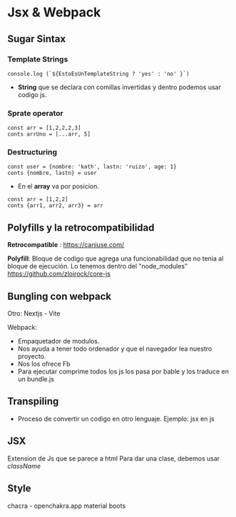 # Jsx & Webpack

## Sugar Sintax

### Template Strings 
 ```
 console.log (`${EstoEsUnTemplateString ? 'yes' : 'no' }`)
 ```
 - **String** que se declara con comillas invertidas y dentro  podemos usar codigo js.

 ### Sprate operator
 ```
 const arr = [1,2,2,2,3]
 conts arrUno = [...arr, 5]
 ```

 ### Destructuring
 ```
 const user = {nombre: 'kath', lastn: 'ruizo', age: 1}
 conts {nombre, lastn} = user
 ```
 - En el **array** va por posicion.
 ```
 const arr = [1,2,2]
 conts {arr1, arr2, arr3} = arr
 ```



 ## Polyfills y la retrocompatibilidad
 **Retrocompatible** : 
 https://caniuse.com/

 **Polyfill**: Bloque de codigo que agrega una funcionabilidad que no tenia al bloque de ejecución. Lo tenemos dentro del "node_modules" 
 https://github.com/zloirock/core-js

 ## Bungling con webpack
 Otro: Nextjs - Vite

 Webpack: 
 - Empaquetador de modulos. 
 - Nos ayuda a tener todo ordenador y que el navegador lea nuestro proyecto.
 - Nos los ofrece Fb
 - Para ejecutar comprime todos los js los pasa por bable y los traduce en un bundle.js 

 ## Transpiling
 - Proceso de convertir un codigo en otro lenguaje. Ejemplo: jsx en js

 ## JSX
 Extension de Js que se parece a html
 Para dar una clase, debemos usar *className*

 ## Style
 chacra - openchakra.app
 material
 boots
 
